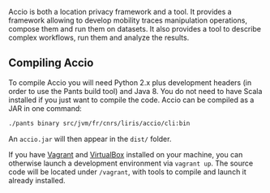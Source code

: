 Accio is both a location privacy framework and a tool.
It provides a framework allowing to develop mobility traces manipulation operations, compose them and run them on datasets.
It also provides a tool to describe complex workflows, run them and analyze the results.

Compiling Accio
---------------
To compile Accio you will need Python 2.x plus development headers (in order to use the Pants build tool) and Java 8.
You do not need to have Scala installed if you just want to compile the code.
Accio can be compiled as a JAR in one command:

```bash
./pants binary src/jvm/fr/cnrs/liris/accio/cli:bin
```

An `accio.jar` will then appear in the `dist/` folder.

If you have [Vagrant](https://www.vagrantup.com/) and [VirtualBox](https://www.virtualbox.org/) installed on your machine, you can otherwise launch a development environment via `vagrant up`.
The source code will be located under `/vagrant`, with tools to compile and launch it already installed.